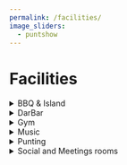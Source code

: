 ```yaml
---
permalink: /facilities/
image_sliders:
  - puntshow
---
```


# Facilities

<!-- NB: Make sure you have an empty line after the closing </summary> tag, otherwise the markdown/code blocks won't show correctly. -->
<!-- NB: Make sure you have an empty line after the closing </details> tag if you have multiple collapsible sections. -->
<details>
  <summary>BBQ & Island</summary>

<h3>BBQ & Island</h3>

<p align="justify">
It is possible to book the BBQ on the small island in the college garden! This area is very popular during the summer so be sure to book in advance.
</p>


To book please contact the bursary for terms and conditions at bursary@darwin.cam.ac.uk.
</details>


<details>
  <summary>DarBar</summary>

<h3>DarBar</h3>
<p align="justify">
Without doubt the best college bar in Cambridge, the student-run and operated DarBar offers a space every day from 9pm to unwind after a busy day or to celebrate the end of the week. It offers a wide selection of drinks - both alcoholic and not - and it caters for every taste.
</p>

<p align="justify">
Keeping prices low is the priority for the DarBar team, and regular promotions operate throughout the year. The newly-christened Secession Session runs every Monday and offers deals even when the UK parliament refuses to do so. Also popular are the regular themed whisky tastings, where DarBar invites an expert to guide us through the quagmire that is whisky.
</p>

<p align="justify">
The bar’s most popular event is the annual Oktoberfest, where the official Munich Oktoberfest beers are imported and served in Darwin steins alongside live German music, sausages, and schnitzel.
</p>

<p align="justify">
During Freshers’ Fortnight the bar will be hosting numerous events, including a Gin Night, Latin Party, Board Game Night, the annual Derek Scott Bar Games Night (named after our Head Porter), a pub quiz, International Beer Night, open mic night, and the biggest event of them all, the BOP.
</p>

<p align="justify">
The bar relies on the student body to open every night. If you would like to be part of helping run one of the best
parts of Darwin College student life or if you have any questions about the bar, please email the Bar Chair at dcsa_bar AT darwin.cam.ac.uk. Stay up to date with the latest updates by liking our <a href="https://www.facebook.com/darwincollegebar">facebook page</a>!
</p>
<br>

</details>


<details>
  <summary>Gym</summary>

<h3>Gym</h3>
<p align="justify">
</p>
<p align="justify">
Darwin offers access to a fitness room for primary or associated members of the college. The membership is free and allows you to use the gym at any time. In order to gain access to the gym for the first time you will be required to attend a gym induction, which will typically be individually arranged with your Sports & Societies officers (dcsa_sports AT darwin.ac.uk) throughout the year. This induction is important to familiarise yourself with the rules, ask any questions you might have, sign the conditions of use form and finally activate your student card for access to the gym. Please respect the following rules and guidelines:
</p>

<strong>General Rules</strong><br>
<ul>
  <li>You will need to <strong>complete an induction</strong> with the Sports & Societies Officers and sign the conditions-of-use form before you will be given access to the gym.</li>
  <li><strong>Do not play loud music during office hours</strong>. Please try to use headphones or keep the volume to a minimum.</li>
  <li><strong>Do not drop your weights</strong> during a workout unless you need to. Try to lower weight gently onto the floor to prevent damage to the equipment, floor, and you.</li>
  <li>Please<strong> try not to cause sudden noise</strong> while other people are present in the gym.</li>
  <li><strong>Return all used equipment to the designated area</strong>. If you see something out of place, please return it so we can keep the gym in order.</li>
  <li>Some rowing machines belong to the Darwin College Boat Club. Unless you had a separate induction, <strong>use the general Darwin College cardio equipment</strong>.</li>
  <li>If you see any damaged or broken equipment, immediately stop using it and inform the Porters and Sports & Societies Officers.</li>
  <li>If at any time during your workout you feel unwell, please inform anyone who might be present in the gym and report to the Porters.</li>
</ul>
Please be considerate, leave the gym if housekeeping wants to enter the gym for cleaning purposes and respect social distancing. There will be routine checks of the gym. If you are caught breaking any of the above-mentioned rules your access might be removed. 
<br>

</details>

<details>
	<summary>Music</summary>

<h3>Music at Darwin</h3>

<p align="justify">
The Darwin College Music Society (DCMS) maintains a dedicated music practice space in the college for individual and group practice. You can find it near the Old Library and Reading Room, at the bottom of the short flight of stairs. We have a selection of musical equipment for use, including:
</p>

<ul>
  <li>
    Guitars (acoustic, electric, electric bass), amplifiers
  </li>
  <li>
    Weighted electronic keyboard and keyboard synth
  </li>
  <li>
    Acoustic drum set and sticks (soon: electronic drum set!)
  </li>
  <li>
    Microphones and PA system
  </li>
  <li>
    Various percussion (congas, tamborines, shakers)
  </li>
</ul>

<p align="justify">
You are required to complete an induction before gaining card access to the music room, which will familiarize you with the room and the rules surrounding its use. These inductions will take every Wednesday during term at 7:45 p.m., and also several times at the start of each term, which you can find on the <a href="{{site.baseurl | absolute_url}}events">events page</a>. If you need to schedule an alternative time, contact the DCMS committee at dcms_committee AT darwin.cam.ac.uk. Once you've completed the induction, you can book the room at the <a href="https://booking.dar.cam.ac.uk/Web/schedule.php?sid=2">booking website</a>.
</p>

<p align="justify">
Darwin also has a few other options for music practice, both of which do not require induction. Bradfield Court has an upright piano is bookable by emailing the bursar at bursary AT darwin.cam.ac.uk or visiting the Porters' Lodge. Its availabilities can be viewed <a href="https://calendar.google.com/calendar/embed?src=u24932spc82d54jrsvphe2l2d6crc6rb%40import.calendar.google.com&ctz=Europe%2FLondon">here</a>. There's also a piano practice room in Newnham Terrace 1, which can be booked at the <a href="https://booking.dar.cam.ac.uk/Web/schedule.php?sid=2">booking website</a>. 
</p>

<p align="justify">
Subscribe to the <a href="https://lists.cam.ac.uk/sympa/info/darwin-college-music-society">DCMS mailing list</a> to receive announcements about the music facilities at Darwin, as well as exciting activities and events! We also have a modest budget for new equipment, so let us know if you have any requests!
</p>

<p align="justify">
DCMS Committee 2022-2023:<br>
Julius Cheng (President): jncc3 AT cam.ac.uk<br>
Ashley Masing (Treasurer): alm205 AT cam.ac.uk<br>
Tammas Slater (Choir): ts789 AT cam.ac.uk<br>
</p>

</details>


<details>
  <summary>Punting</summary>

<h3>Punt Club</h3>

Please find all details at <a href="https://www.dcsa.darwin.cam.ac.uk/punts/">the Punt website</a>.

</details>

<details>
  <summary>Social and Meetings rooms</summary>

There are a range of bookable rooms for both social gatherings and meetings around college.
For example, for film or video game nights rooms such as Bradfield or Newnham Terrace 1 are ideal; you can even bring some of the beanbags located around the college, as it as allowed to move these around freely within common indoor spaces!
In addition, the small seminar rooms are ideal for PhD supervisions if you're a PhD student who is teaching.

Booking is performed at https://www.darwin.cam.ac.uk/booking-rooms-darwin.

</details>



